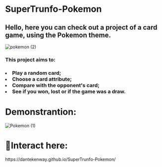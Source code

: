 # SuperTrunfo-Pokemon
<h2>
Hello, here you can check out a project of a card game, using the Pokemon theme.</h2>



![pokemon (2)](https://user-images.githubusercontent.com/98707071/160222564-1d5ecb51-8700-4aaa-8c4f-aa74ff881ee9.png)
<h3>This project aims to:</h3>
<h3><li>Play a random card;</li>
<li>Choose a card attribute;</li>
<li>Compare with the opponent's card;</li>
<li>See if you won, lost or if the game was a draw.</li></h3>

<h1>Demonstrantion:</h1>

![Pokemon (1)](https://user-images.githubusercontent.com/98707071/160252505-70bcf6cd-07e6-4650-992c-094726694ddf.gif)

<h1>🚀Interact here:</h1>
https://dantekenway.github.io/SuperTrunfo-Pokemon/
